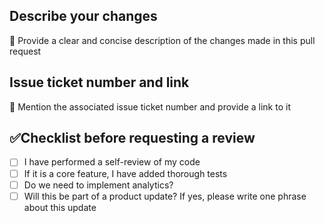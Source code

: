 ## Describe your changes 
🔧 Provide a clear and concise description of the changes made in this pull request 
## Issue ticket number and link
📝 Mention the associated issue ticket number and provide a link to it 

## ✅Checklist before requesting a review
- [ ] I have performed a self-review of my code
 - [ ] If it is a core feature, I have added thorough tests
- [ ] Do we need to implement analytics?
 - [ ] Will this be part of a product update? If yes, please write one phrase about this update
